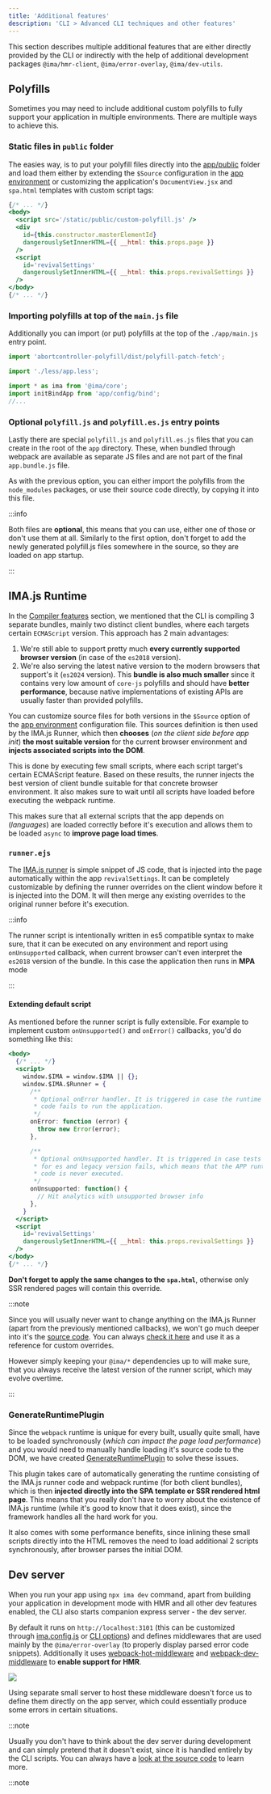 ```yaml
---
title: 'Additional features'
description: 'CLI > Advanced CLI techniques and other features'
---
```


This section describes multiple additional features that are either directly provided by the CLI or indirectly with the help of additional development packages `@ima/hmr-client`, `@ima/error-overlay`, `@ima/dev-utils`.

## Polyfills

Sometimes you may need to include additional custom polyfills to fully support your application in multiple environments. There are multiple ways to achieve this.

### Static files in `public` folder

The easies way, is to put your polyfill files directly into the [app/public](./compiler-features.md#apppublic-folder) folder and load them either by extending the `$Source` configuration in the [app environment](https://github.com/seznam/ima/blob/next/packages/create-ima-app/template/server/config/environment.js#L29) or customizing the application's `DocumentView.jsx` and `spa.html` templates with custom script tags:

```jsx title=./app/document/DocumentView.jsx
{/* ... */}
<body>
  <script src='/static/public/custom-polyfill.js' />
  <div
    id={this.constructor.masterElementId}
    dangerouslySetInnerHTML={{ __html: this.props.page }}
  />
  <script
    id='revivalSettings'
    dangerouslySetInnerHTML={{ __html: this.props.revivalSettings }}
  />
</body>
{/* ... */}
```

### Importing polyfills at top of the `main.js` file

Additionally you can import (or put) polyfills at the top of the `./app/main.js` entry point.

```js title=./app/main.js
import 'abortcontroller-polyfill/dist/polyfill-patch-fetch';

import './less/app.less';

import * as ima from '@ima/core';
import initBindApp from 'app/config/bind';
//...
```

### Optional `polyfill.js` and `polyfill.es.js` entry points

Lastly there are special `polyfill.js` and `polyfill.es.js` files that you can create in the root of the `app` directory. These, when bundled through webpack are available as separate JS files and are not part of the final `app.bundle.js` file.

As with the previous option, you can either import the polyfills from the `node_modules` packages, or use their source code directly, by copying it into this file.

:::info

Both files are **optional**, this means that you can use, either one of those or don't use them at all. Similarly to the first option, don't forget to add the newly generated polyfill.js files somewhere in the source, so they are loaded on app startup.

:::

## IMA.js Runtime

In the [Compiler features](./compiler-features.md#server-and-client-bundles) section, we mentioned that the CLI is compiling 3 separate bundles, mainly two distinct client bundles, where each targets certain `ECMAScript` version. This approach has 2 main advantages:

1. We're still able to support pretty much **every currently supported browser version** (in case of the `es2018` version).
2. We're also serving the latest native version to the modern browsers that support's it (`es2024` version). This **bundle is also much smaller** since it contains very low amount of `core-js` polyfills and should have **better performance**, because native implementations of existing APIs are usually faster than provided polyfills.

You can customize source files for both versions in the `$Source` option of the [app environment](https://github.com/seznam/ima/blob/next/packages/create-ima-app/template/server/config/environment.js#L29) configuration file. This sources definition is then used by the IMA.js Runner, which then **chooses** (*on the client side before app init*) **the most suitable version** for the current browser environment and **injects associated scripts into the DOM**.

This is done by executing few small scripts, where each script target's certain ECMAScript feature. Based on these results, the runner injects the best version of client bundle suitable for that concrete browser environment. It also makes sure to wait until all scripts have loaded before executing the webpack runtime.

This makes sure that all external scripts that the app depends on (*languages*) are loaded correctly before it's execution and allows them to be loaded `async` to **improve page load times**.

### `runner.ejs`

The [IMA.js runner](https://github.com/seznam/ima/blob/next/packages/core/polyfill/runner.ejs) is simple snippet of JS code, that is injected into the page automatically within the app `revivalSettings`. It can be completely customizable by defining the runner overrides on the client window before it is injected into the DOM. It will then merge any existing overrides to the original runner before it's execution.

:::info

The runner script is intentionally written in es5 compatible syntax to make sure, that it can be executed on any environment and report using `onUnsupported` callback, when current browser can't even interpret the `es2018` version of the bundle. In this case the application then runs in **MPA** mode

:::


#### Extending default script

As mentioned before the runner script is fully extensible. For example to implement custom `onUnsupported()` and `onError()` callbacks, you'd do something like this:


```jsx title=./app/document/DocumentView.jsx
<body>
  {/* ... */}
  <script>
    window.$IMA = window.$IMA || {};
    window.$IMA.$Runner = {
      /**
       * Optional onError handler. It is triggered in case the runtime
       * code fails to run the application.
       */
      onError: function (error) {
        throw new Error(error);
      },

      /**
       * Optional onUnsupported handler. It is triggered in case tests
       * for es and legacy version fails, which means that the APP runtime
       * code is never executed.
       */
      onUnsupported: function() {
        // Hit analytics with unsupported browser info
      },
    }
  </script>
  <script
    id='revivalSettings'
    dangerouslySetInnerHTML={{ __html: this.props.revivalSettings }}
  />
</body>
{/* ... */}
```

**Don't forget to apply the same changes to the `spa.html`**, otherwise only SSR rendered pages will contain this override.

:::note

Since you will usually never want to change anything on the IMA.js Runner (apart from the previously mentioned callbacks), we won't go much deeper into it's the [source code](https://github.com/seznam/ima/blob/next/packages/core/polyfill/runner.ejs). You can always [check it here](https://github.com/seznam/ima/blob/next/packages/core/polyfill/runner.ejs) and use it as a reference for custom overrides.

However simply keeping your `@ima/*` dependencies up to will make sure, that you always receive the latest version of the runner script, which may evolve overtime.

:::

### GenerateRuntimePlugin

Since the `webpack` runtime is unique for every built, usually quite small, have to be loaded synchronously (*which can impact the page load performance*) and you would need to manually handle loading it's source code to the DOM, we have created [GenerateRuntimePlugin](https://github.com/seznam/ima/blob/next/packages/cli/src/webpack/plugins/GenerateRunnerPlugin/index.ts) to solve these issues.

This plugin takes care of automatically generating the runtime consisting of the IMA.js runner code and webpack runtime (for both client bundles), which is then **injected directly into the SPA template or SSR rendered html page**. This means that you really don't have to worry about the existence of IMA.js runtime (while it's good to know that it does exist), since the framework handles all the hard work for you.

It also comes with some performance benefits, since inlining these small scripts directly into the HTML removes the need to load additional 2 scripts synchronously, after browser parses the initial DOM.

## Dev server

When you run your app using `npx ima dev` command, apart from building your application in development mode with HMR and all other dev features enabled, the CLI also starts companion express server - the dev server.

By default it runs on `http://localhost:3101` (this can be customized through [ima.config.js](./ima.config.js.md#devserver) or [CLI options](./cli.md#dev-server-options)) and defines middlewares that are used mainly by the `@ima/error-overlay` (to properly display parsed error code snippets). Additionally it uses [webpack-hot-middleware](https://www.npmjs.com/package/webpack-hot-middleware) and [webpack-dev-middleware](https://www.npmjs.com/package/webpack-dev-middleware) to **enable support for HMR**.

![](/img/docs/cli-error-overlay.jpg)


Using separate small server to host these middleware doesn't force us to define them directly on the app server, which could essentially produce some errors in certain situations.

:::note

Usually you don't have to think about the dev server during development and can simply pretend that it doesn't exist, since it is handled entirely by the CLI scripts. You can always have a [look at the source code](https://github.com/seznam/ima/blob/next/packages/cli/src/dev-server/devServer.ts) to learn more.

:::note

